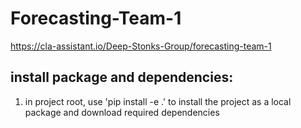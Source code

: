 # Forecasting-Team-1

https://cla-assistant.io/Deep-Stonks-Group/forecasting-team-1

## install package and dependencies:
1. in project root, use 'pip install -e .' to install the project as a local package and download required dependencies
